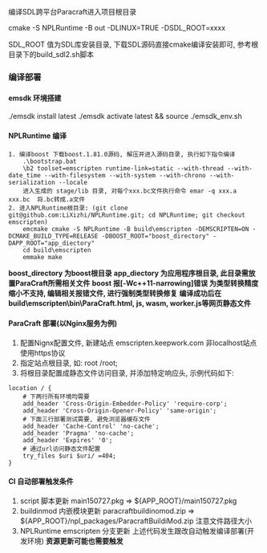 
编译SDL跨平台Paracraft进入项目根目录

cmake -S NPLRuntime -B out -DLINUX=TRUE -DSDL_ROOT=xxxx

SDL_ROOT 值为SDL库安装目录, 下载SDL源码直接cmake编译安装即可, 参考根目录下的build_sdl2.sh脚本


### 编译部署
#### emsdk 环境搭建
./emsdk install latest
./emsdk activate latest && source ./emsdk_env.sh
<!-- https://emscripten.org/docs/getting_started/downloads.html -->

#### NPLRuntime 编译
```
1. 编译boost 下载boost.1.81.0源码, 解压并进入源码目录, 执行如下指令编译
	.\bootstrap.bat   
	\b2 toolset=emscripten runtime-link=static --with-thread --with-date_time --with-filesystem --with-system --with-chrono --with-serialization --locale
	进入生成的 stage/lib 目录, 对每个xxx.bc文件执行命令 emar -q xxx.a xxx.bc  将.bc转成.a文件
2. 进入NPLRuntime根目录: (git clone git@github.com:LiXizhi/NPLRuntime.git; cd NPLRuntime; git checkout emscripten)
	emcmake cmake -S NPLRuntime -B build\emscripten -DEMSCRIPTEN=ON -DCMAKE_BUILD_TYPE=RELEASE -DBOOST_ROOT="boost_directory" -DAPP_ROOT="app_diectory"
	cd build\emscripten
	emmake make
```
**boost_directory 为boost根目录**
**app_diectory 为应用程序根目录, 此目录需放置ParaCraft所需相关文件**
**boost 报[-Wc++11-narrowing]错误 为类型转换精度缩小不支持, 编辑相关报错文件, 进行强制类型转换修复**
**编译成功后在build\emscripten\bin\ParaCraft.html, js, wasm, worker.js等网页静态文件**

#### ParaCraft 部署(以Nginx服务为例)
1. 配置Nignx配置文件, 新建站点 emscripten.keepwork.com 非localhost站点使用https协议
2. 指定站点根目录, 如: root /root;
3. 将根目录配置成静态文件访问目录, 并添加特定响应头, 示例代码如下:
```
location / { 
    # 下两行所有环境均需要
    add_header 'Cross-Origin-Embedder-Policy' 'require-corp';
    add_header 'Cross-Origin-Opener-Policy' 'same-origin';
    # 下面三行部署测试需要, 避免浏览器缓存文件
    add_header 'Cache-Control' 'no-cache';
    add_header 'Pragma' 'no-cache';
    add_header 'Expires' '0';
    # 通过url访问静态文件配置
    try_files $uri $uri/ =404;
}   
```

#### CI 自动部署触发条件
1. script 脚本更新  main150727.pkg => ${APP_ROOT}/main150727.pkg
2. buildinmod 内嵌模块更新 paracraftbuildinomod.zip => ${APP_ROOT}/npl_packages/ParacraftBuildiMod.zip   注意文件路径大小
3. NPLRuntime emscripten 分支更新
上述代码发生跟改自动触发编译部署(开发环境)
**资源更新可能也需要触发**